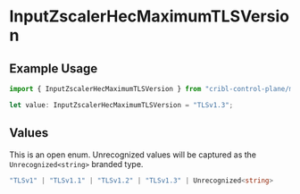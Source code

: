 # InputZscalerHecMaximumTLSVersion

## Example Usage

```typescript
import { InputZscalerHecMaximumTLSVersion } from "cribl-control-plane/models";

let value: InputZscalerHecMaximumTLSVersion = "TLSv1.3";
```

## Values

This is an open enum. Unrecognized values will be captured as the `Unrecognized<string>` branded type.

```typescript
"TLSv1" | "TLSv1.1" | "TLSv1.2" | "TLSv1.3" | Unrecognized<string>
```